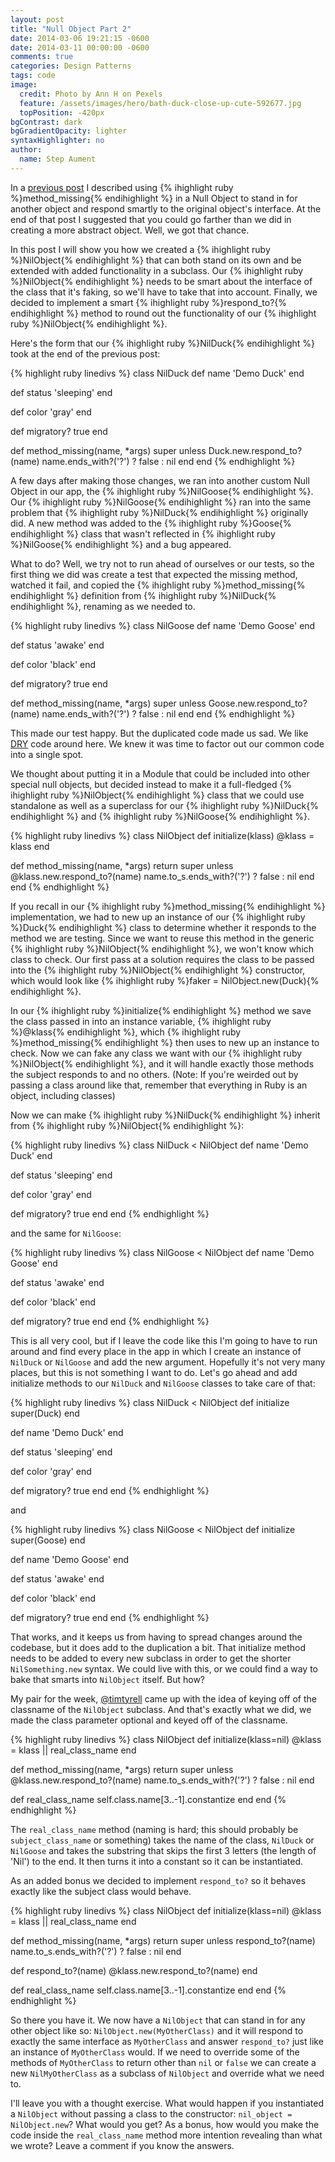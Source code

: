 ```yaml
---
layout: post
title: "Null Object Part 2"
date: 2014-03-06 19:21:15 -0600
date: 2014-03-11 00:00:00 -0600
comments: true
categories: Design Patterns
tags: code
image:
  credit: Photo by Ann H on Pexels
  feature: /assets/images/hero/bath-duck-close-up-cute-592677.jpg
  topPosition: -420px
bgContrast: dark
bgGradientOpacity: lighter
syntaxHighlighter: no
author:
  name: Step Aument
---
```


In a [previous post](/blog/2014/03/05/the-null-object-pattern-and-method-missing-in-ruby/) I
described using {% ihighlight ruby %}method_missing{% endihighlight %} in a Null Object to stand in for another
object and respond smartly to the original object's interface. At the end of
that post I suggested that you could go farther than we did in creating a more
abstract object. Well, we got that chance.

In this post I will show you how we created a {% ihighlight ruby %}NilObject{% endihighlight %} that can both stand
on its own and be extended with added functionality in a subclass. Our
{% ihighlight ruby %}NilObject{% endihighlight %} needs to be smart about the interface of the class that it's
faking, so we'll have to take that into account. Finally, we decided to
implement a smart {% ihighlight ruby %}respond_to?{% endihighlight %} method to round out the functionality of our
{% ihighlight ruby %}NilObject{% endihighlight %}.

Here's the form that our {% ihighlight ruby %}NilDuck{% endihighlight %} took at the end of the previous post:

{% highlight ruby linedivs %}
class NilDuck
  def name
    'Demo Duck'
  end

  def status
    'sleeping'
  end

  def color
    'gray'
  end

  def migratory?
    true
  end

  def method_missing(name, *args)
    super unless Duck.new.respond_to?(name)
    name.ends_with?('?') ? false : nil
  end
end
{% endhighlight %}

A few days after making those changes, we ran into another custom Null Object
in our app, the {% ihighlight ruby %}NilGoose{% endihighlight %}. Our {% ihighlight ruby %}NilGoose{% endihighlight %} ran into the
same problem that {% ihighlight ruby %}NilDuck{% endihighlight %} originally did. A new method was added to the
{% ihighlight ruby %}Goose{% endihighlight %} class that wasn't reflected in {% ihighlight ruby %}NilGoose{% endihighlight %} and a bug appeared.

What to do? Well, we try not to run ahead of ourselves or our tests, so the
first thing we did was create a test that expected the missing method, watched
it fail, and copied the {% ihighlight ruby %}method_missing{% endihighlight %} definition from {% ihighlight ruby %}NilDuck{% endihighlight %}, renaming as
we needed to.

{% highlight ruby linedivs %}
class NilGoose
  def name
    'Demo Goose'
  end
 
  def status
    'awake'
  end
 
  def color
    'black'
  end
 
  def migratory?
    true
  end
 
  def method_missing(name, *args)
    super unless Goose.new.respond_to?(name)
    name.ends_with?('?') ? false : nil  end
end
{% endhighlight %}

This made our test happy. But the duplicated code made us sad. We like
[DRY](http://en.wikipedia.org/wiki/Don't_repeat_yourself) code around here. We
knew it was time to factor out our common code into a single spot.

We thought about putting it in a Module that could be included into other
special null objects, but decided instead to make it a full-fledged {% ihighlight ruby %}NilObject{% endihighlight %}
class that we could use standalone as well as a superclass for our {% ihighlight ruby %}NilDuck{% endihighlight %}
and {% ihighlight ruby %}NilGoose{% endihighlight %}.

{% highlight ruby linedivs %}
class NilObject
  def initialize(klass)
    @klass = klass
  end

  def method_missing(name, *args)
    return super unless @klass.new.respond_to?(name)
    name.to_s.ends_with?('?') ? false : nil
  end
end
{% endhighlight %}

If you recall in our {% ihighlight ruby %}method_missing{% endihighlight %} implementation, we had to new up an
instance of our {% ihighlight ruby %}Duck{% endihighlight %} class to determine whether it responds to the method we
are testing. Since we want to reuse this method in the generic {% ihighlight ruby %}NilObject{% endihighlight %}, we
won't know which class to check. Our first pass at a solution requires the
class to be passed into the {% ihighlight ruby %}NilObject{% endihighlight %} constructor, which would look like
{% ihighlight ruby %}faker = NilObject.new(Duck){% endihighlight %}.

In our {% ihighlight ruby %}initialize{% endihighlight %} method we save the class passed in into an instance
variable, {% ihighlight ruby %}@klass{% endihighlight %}, which {% ihighlight ruby %}method_missing{% endihighlight %} then uses to new up an instance to
check. Now we can fake any class we want with our {% ihighlight ruby %}NilObject{% endihighlight %}, and it will
handle exactly those methods the subject responds to and no others. (Note: If
you're weirded out by passing a class around like that, remember that
everything in Ruby is an object, including classes)

Now we can make {% ihighlight ruby %}NilDuck{% endihighlight %} inherit from {% ihighlight ruby %}NilObject{% endihighlight %}:

{% highlight ruby linedivs %}
class NilDuck < NilObject
  def name
    'Demo Duck'
  end

  def status
    'sleeping'
  end

  def color
    'gray'
  end

  def migratory?
    true
  end
end
{% endhighlight %}

and the same for `NilGoose`:

{% highlight ruby linedivs %}
class NilGoose < NilObject
  def name
    'Demo Goose'
  end
 
  def status
    'awake'
  end
 
  def color
    'black'
  end
 
  def migratory?
    true
  end
end
{% endhighlight %}

This is all very cool, but if I leave the code like this I'm going to have to
run around and find every place in the app in which I create an instance of
`NilDuck` or `NilGoose` and add the new argument. Hopefully it's not very many
places, but this is not something I want to do. Let's go ahead and add
initialize methods to our `NilDuck` and `NilGoose` classes to take care of
that:

{% highlight ruby linedivs %}
class NilDuck < NilObject
  def initialize
    super(Duck)
  end

  def name
    'Demo Duck'
  end
 
  def status
    'sleeping'
  end
 
  def color
    'gray'
  end
 
  def migratory?
    true
  end
end
{% endhighlight %}

and

{% highlight ruby linedivs %}
class NilGoose < NilObject
  def initialize
    super(Goose)
  end

  def name
    'Demo Goose'
  end
 
  def status
    'awake'
  end
 
  def color
    'black'
  end
 
  def migratory?
    true
  end
end
{% endhighlight %}

That works, and it keeps us from having to spread changes around the codebase,
but it does add to the duplication a bit. That initialize method needs to be
added to every new subclass in order to get the shorter `NilSomething.new`
syntax. We could live with this, or we could find a way to bake that smarts
into `NilObject` itself. But how?

My pair for the week, [@timtyrell](https://twitter.com/timtyrrell) came up with
the idea of keying off of the classname of the `NilObject` subclass. And that's
exactly what we did, we made the class parameter optional and keyed off of the
classname.

{% highlight ruby linedivs %}
class NilObject
  def initialize(klass=nil)
    @klass = klass || real_class_name
  end

  def method_missing(name, *args)
    return super unless @klass.new.respond_to?(name)
    name.to_s.ends_with?('?') ? false : nil
  end

  def real_class_name
    self.class.name[3..-1].constantize
  end
end
{% endhighlight %}

The `real_class_name` method (naming is hard; this should probably be
`subject_class_name` or something) takes the name of the class, `NilDuck` or
`NilGoose` and takes the substring that skips the first 3 letters (the length
of 'Nil') to the end. It then turns it into a constant so it can be
instantiated.

As an added bonus we decided to implement `respond_to?` so it behaves exactly
like the subject class would behave.

{% highlight ruby linedivs %}
class NilObject
  def initialize(klass=nil)
    @klass = klass || real_class_name
  end

  def method_missing(name, *args)
    return super unless respond_to?(name)
    name.to_s.ends_with?('?') ? false : nil
  end

  def respond_to?(name)
    @klass.new.respond_to?(name)
  end

  def real_class_name
    self.class.name[3..-1].constantize
  end
end
{% endhighlight %}

So there you have it. We now have a `NilObject` that can stand in for any other
object like so: `NilObject.new(MyOtherClass)` and it will respond to exactly
the same interface as `MyOtherClass` and answer `respond_to?` just like an
instance of `MyOtherClass` would. If we need to override some of the methods of
`MyOtherClass` to return other than `nil` or `false` we can create a new
`NilMyOtherClass` as a subclass of `NilObject` and override what we need to.

I'll leave you with a thought exercise. What would happen if you instantiated a
`NilObject` without passing a class to the constructor: `nil_object =
NilObject.new`? What would you get? As a bonus, how would you make the code
inside the `real_class_name` method more intention revealing than what we wrote?
Leave a comment if you know the answers.
